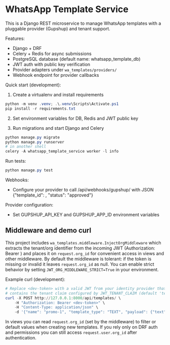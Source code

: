 # WhatsApp Template Service

This is a Django REST microservice to manage WhatsApp templates with a pluggable provider (Gupshup) and tenant support.

Features:
- Django + DRF
- Celery + Redis for async submissions
- PostgreSQL database (default name: whatsapp_template_db)
- JWT auth with public key verification
- Provider adapters under `wa_templates/providers/`
- Webhook endpoint for provider callbacks

Quick start (development):

1. Create a virtualenv and install requirements

```powershell
python -m venv .venv; .\.venv\Scripts\Activate.ps1
pip install -r requirements.txt
```

2. Set environment variables for DB, Redis and JWT public key

3. Run migrations and start Django and Celery

```powershell
python manage.py migrate
python manage.py runserver
# in another shell
celery -A whatsapp_template_service worker -l info
```

Run tests:

```powershell
python manage.py test
```

Webhooks:
- Configure your provider to call /api/webhooks/gupshup/ with JSON {"template_id": <id>, "status": "approved"}

Provider configuration:
- Set GUPSHUP_API_KEY and GUPSHUP_APP_ID environment variables

Middleware and demo curl
------------------------

This project includes `wa_templates.middleware.InjectOrgMiddleware` which extracts
the tenant/org identifier from the incoming JWT (Authorization: Bearer <token>)
and places it on `request.org_id` for convenient access in views and other
middleware. By default the middleware is tolerant: if the token is missing or
invalid it leaves `request.org_id` as null. You can enable strict behavior by
setting `JWT_ORG_MIDDLEWARE_STRICT=True` in your environment.

Example curl (development):

```powershell
# Replace <dev-token> with a valid JWT from your identity provider that
# contains the tenant claim configured by JWT_TENANT_CLAIM (default 'tenant').
curl -X POST http://127.0.0.1:8000/api/templates/ \
	-H "Authorization: Bearer <dev-token>" \
	-H "Content-Type: application/json" \
	-d '{"name": "promo-1", "template_type": "TEXT", "payload": {"text": "Hello"}}'
```

In views you can read `request.org_id` (set by the middleware) to filter or
default values when creating new templates. If you rely only on DRF auth and
permissions you can still access `request.user.org_id` after authentication.

